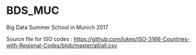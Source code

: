 # BDS_MUC
Big Data Summer School in Munich 2017

Source file for ISO codes : https://github.com/lukes/ISO-3166-Countries-with-Regional-Codes/blob/master/all/all.csv
